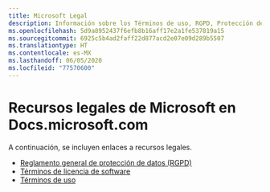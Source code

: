 ```yaml
---
title: Microsoft Legal
description: Información sobre los Términos de uso, RGPD, Protección de la información, Términos de licencia de software, etc., de Microsoft.
ms.openlocfilehash: 5d9a8952437f6efb8b16aff17e2a1fe537819a15
ms.sourcegitcommit: 6925c5b4ad2faff22d877acd2e07e09d289b5507
ms.translationtype: HT
ms.contentlocale: es-MX
ms.lasthandoff: 06/05/2020
ms.locfileid: "77570600"
---
```

# <a name="microsoft-legal-resources-on-docsmicrosoftcom"></a>Recursos legales de Microsoft en Docs.microsoft.com

A continuación, se incluyen enlaces a recursos legales. 

- [Reglamento general de protección de datos (RGPD)](/legal/gdpr)
- [Términos de licencia de software](information-protection/software-license-terms)
- [Términos de uso](/legal/termsofuse)
